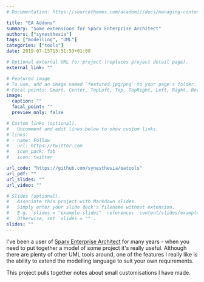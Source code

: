 ```yaml
---
# Documentation: https://sourcethemes.com/academic/docs/managing-content/

title: "EA Addons"
summary: "Some extensions for Sparx Enterprise Architect"
authors: ["synesthesia"]
tags: ["modelling", "UML"]
categories: ["tools"]
date: 2019-07-15T15:51:53+01:00

# Optional external URL for project (replaces project detail page).
external_link: ""

# Featured image
# To use, add an image named `featured.jpg/png` to your page's folder.
# Focal points: Smart, Center, TopLeft, Top, TopRight, Left, Right, BottomLeft, Bottom, BottomRight.
image:
  caption: ""
  focal_point: ""
  preview_only: false

# Custom links (optional).
#   Uncomment and edit lines below to show custom links.
# links:
# - name: Follow
#   url: https://twitter.com
#   icon_pack: fab
#   icon: twitter

url_code: "https://github.com/synesthesia/eatools"
url_pdf: ""
url_slides: ""
url_video: ""

# Slides (optional).
#   Associate this project with Markdown slides.
#   Simply enter your slide deck's filename without extension.
#   E.g. `slides = "example-slides"` references `content/slides/example-slides.md`.
#   Otherwise, set `slides = ""`.
slides: ""
---
```


I've been a user of [Sparx Enterprise Architect](https://sparxsystems.com/) for many years - when you need to put together a model of some project it's really useful. Although there are plenty of other UML tools around, one of the features I really like is the ability to extend the modelling language to suit your own requirements.

This project pulls together notes about small customisations I have made.


